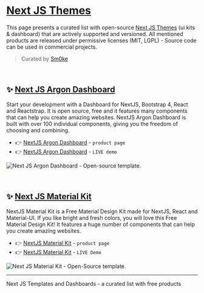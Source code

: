 # [Next JS Themes](https://dev.to/sm0ke/next-js-themes-open-source-and-free-454f)

This page presents a curated list with open-source [Next JS Themes](https://dev.to/sm0ke/next-js-themes-open-source-and-free-454f) (ui kits & dashboard) that are actively supported and versioned. All mentioned products are released under permissive licenses (MIT, LGPL) - Source code can be used in commercial projects. 

> Curated by [Sm0ke](https://twitter.com/Sm0keDev)

<br />

## ✨ [Next JS Argon Dashboard](https://www.creative-tim.com/product/nextjs-argon-dashboard?AFFILIATE=128200)

Start your development with a Dashboard for NextJS, Bootstrap 4, React and Reactstrap. It is open source, free and it features many components that can help you create amazing websites. NextJS Argon Dashboard is built with over 100 individual components, giving you the freedom of choosing and combining.

- 👉 [NextJS Argon Dashboard](https://www.creative-tim.com/product/nextjs-argon-dashboard?AFFILIATE=128200) - `product page`
- 👉 [NextJS Argon Dashboard](https://demos.creative-tim.com/nextjs-argon-dashboard/admin/dashboard?AFFILIATE=128200) - `LIVE demo`

![Next JS Argon Dashboard - Open-source template.](https://user-images.githubusercontent.com/51854817/179173181-d121552e-ad51-41f0-af29-2b01fbf5c715.png)

<br />

## ✨ [Next JS Material Kit](https://www.creative-tim.com/product/nextjs-material-kit?AFFILIATE=128200)

NextJS Material Kit is a Free Material Design Kit made for NextJS, React and Material-UI. If you like bright and fresh colors, you will love this Free Material Design Kit! It features a huge number of components that can help you create amazing websites.

- 👉 [NextJS Material Kit](https://www.creative-tim.com/product/nextjs-material-kit?AFFILIATE=128200) - `product page`
- 👉 [NextJS Material Kit](https://demos.creative-tim.com/nextjs-material-kit/components?AFFILIATE=128200) - `LIVE Demo`

![Next JS Material Kit - Open-Source template.](https://user-images.githubusercontent.com/51854817/179173476-fd9c0988-fc2d-4970-a558-2b80808fa7b8.png)

---
Next JS Templates and Dashboards - a curated list with free products
